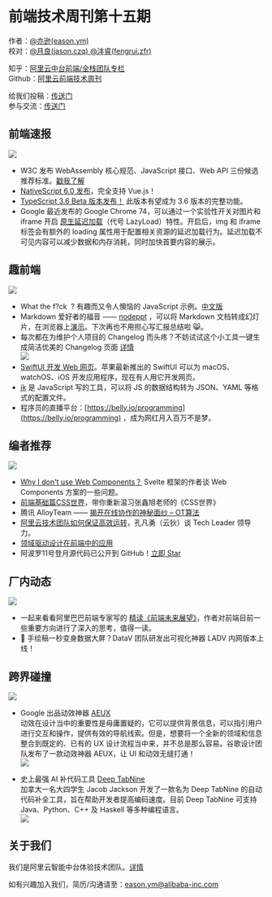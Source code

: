 # 前端技术周刊第十五期

作者：[@亦逊(eason.ym) ](/eason.ym) <br />
校对：[@月良(jason.czq) ](/jason.czq) [@沣睿(fengrui.zfr) ](/fengrui.zfr) 

知乎：[阿里云中台前端/全栈团队专栏](https://zhuanlan.zhihu.com/aliyun)<br />
Github：[阿里云前端技术周刊](https://github.com/aliyunfe/weekly)

给我们投稿：[传送门](https://github.com/aliyunfe/weekly/issues/new)<br />
参与交流：[传送门](https://github.com/aliyunfe/weekly/issues/5)

## 前端速报

![](https://img.alicdn.com/tfs/TB1T43Fa4iH3KVjSZPfXXXBiVXa-2560-600.jpg#alt=)

- W3C 发布 WebAssembly 核心规范、JavaScript 接口、Web API 三份候选推荐标准。[戳我了解](http://www.chinaw3c.org/archives/2374/)
- [NativeScript 6.0 发布](https://www.codercto.com/a/93194.html)，完全支持 Vue.js！
- [TypeScript 3.6 Beta 版本发布！](https://devblogs.microsoft.com/typescript/announcing-typescript-3-6-beta/) 此版本有望成为 3.6 版本的完整功能。
- Google 最近发布的 Google Chrome 74，可以通过一个实验性开关对图片和 iframe 开启 [原生延迟加载](https://groups.google.com/a/chromium.org/forum/#!msg/blink-dev/jxiJvQc-gVg/wurng4zZBQAJ)（代号 LazyLoad）特性。开启后，img 和 iframe 标签会有额外的 loading 属性用于配置相关资源的延迟加载行为。延迟加载不可见内容可以减少数据和内存消耗，同时加快首要内容的展示。

## 趣前端

![](https://img.alicdn.com/tfs/TB19FgGa3KG3KVjSZFLXXaMvXXa-2560-600.jpg#alt=)

- What the f?ck  ? 有趣而又令人懊恼的 JavaScript 示例。[中文版](https://github.com/denysdovhan/wtfjs/blob/master/README-zh-cn.md)
- Markdown 爱好者的福音 —— [nodeppt](https://github.com/ksky521/nodeppt) ，可以将 Markdown 文档转成幻灯片，在浏览器上[演示](https://nodeppt.js.org/#slide=1)。下次再也不用担心写汇报总结啦 😸。
- 每次都在为维护个人项目的 Changelog 而头疼？不妨试试这个小工具一键生成简洁优美的 Changelog 页面 [详情](https://changefeed.app/)<br />
![](https://gw.alicdn.com/tfs/TB1CNePboz1gK0jSZLeXXb9kVXa-552-363.png#alt=)
- [SwiftUI 开发 Web 网页](http://www.alwaysrightinstitute.com/swiftwebui/)。苹果最新推出的 SwiftUI 可以为 macOS、watchOS、iOS 开发应用程序，现在有人用它开发网页。
- [jk](https://damien.lespiau.name/posts/2019-06-12-jk-configuration-as-code/) 是 JavaScript 写的工具，可以将 JS 的数据结构转为 JSON、YAML 等格式的配置文件。
- 程序员的直播平台：[https://belly.io/programming](https://belly.io/programming) ，成为网红月入百万不是梦。

## 编者推荐

![](https://img.alicdn.com/tfs/TB11G3Ga2WG3KVjSZFPXXXaiXXa-2560-600.jpg#alt=)

- [Why I don't use Web Components？](https://dev.to/richharris/why-i-don-t-use-web-components-2cia) Svelte 框架的作者谈 Web Components 方案的一些问题。
- [前端基础篇CSS世界](https://juejin.im/post/5ce607a7e51d454f6f16eb3d)，带你重新温习张鑫旭老师的《CSS世界》
- 腾讯 AlloyTeam —— [揭开在线协作的神秘面纱 – OT算法](http://www.alloyteam.com/2019/07/13659/)
- [阿里云技术团队如何保证高效运转](https://www.infoq.cn/article/XEzMp_i19auXbtoadH4E)，孔凡勇（云狄）谈 Tech Leader 领导力。
- [领域驱动设计在前端中的应用](https://juejin.im/post/5d3926176fb9a07ef161c719)
- 阿波罗11号登月源代码已公开到 GitHub！[立即 Star](https://github.com/chrislgarry/Apollo-11)

## 厂内动态

![](https://img.alicdn.com/tfs/TB1GNoHa.uF3KVjSZK9XXbVtXXa-2560-600.jpg#alt=)

- 一起来看看阿里巴巴前端专家写的 [精读《前端未来展望》](https://mp.weixin.qq.com/s/4OYZ2HAs3S03By90rJaD4A)，作者对前端目前一些重要方向进行了深入的思考，值得一读。
- 📣 手绘稿一秒变身数据大屏？DataV 团队研发出可视化神器 LADV 内网版本上线！

## 跨界碰撞

![](https://img.alicdn.com/tfs/TB11FUIa81D3KVjSZFyXXbuFpXa-2560-600.jpg#alt=)

- Google 出品动效神器 [AEUX](https://www.uisdc.com/google-design-aeux)<br />
动效在设计当中的重要性是毋庸置疑的，它可以提供背景信息，可以指引用户进行交互和操作，提供有效的导航线索。但是，想要将一个全新的领域和信息整合到既定的、已有的 UX 设计流程当中来，并不总是那么容易。谷歌设计团队发布了一款动效神器 AEUX，让 UI 和动效无缝打通！<br />
![](https://image.uisdc.com/wp-content/uploads/2019/07/1_cSRsAdjDeb03u-cPXNUV3g.gif#alt=)

- 史上最强 AI 补代码工具 [Deep TabNine](https://medium.com/syncedreview/deep-tabnine-a-powerful-ai-code-autocompleter-for-developers-70454a5953fe)<br />
加拿大一名大四学生 Jacob Jackson 开发了一款名为 Deep TabNine 的自动代码补全工具，旨在帮助开发者提高编码速度。目前 Deep TabNine 可支持 Java、Python、C++ 及 Haskell 等多种编程语言。<br />
![](http://5b0988e595225.cdn.sohucs.com/images/20190721/8a3bf7b0143f488c905822a09c919107.gif#alt=)


## 关于我们

我们是阿里云智能中台体验技术团队。[详情](https://github.com/aliyunfe/weekly/blob/master/about.md)

如有兴趣加入我们，简历/沟通请至：eason.ym@alibaba-inc.com
